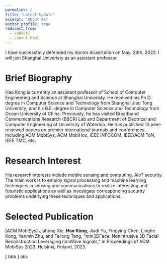 ```yaml
---
permalink: /
title: "Latest Update"
excerpt: "About me"
author_profile: true
redirect_from: 
  - /about/
  - /about.html
---
```


I have successfully defended my doctor dissertation on May. 24th, 2023. I will join Shanghai Univeristy as an assistant professor.

Brief Biography
======
Hao Kong is currently an assistant professor of School of Computer Engineering and Science at Shanghai Univeristy. He received his Ph.D. degree in Computer Science and Technology from Shanghai Jiao Tong University; and his B.E. degree in Computer Science and Technology from Ocean University of China. Previously, he has visited Broadband Communications Research (BBCR) Lab and Department of Electrical and Computer Engineering of University of Waterloo. He has published 10 peer-reviewed papers on premier international journals and conferences, including ACM MobiSys, ACM MobiHoc, IEEE INFOCOM, IEEE/ACM ToN, IEEE TMC, etc.

Research Interest
======
His research interests include mobile sensing and computing, AIoT security. The main work is to employ signal processing and machine learning techniques in sensing and communications to realize interesting and futuristic applications as well as investigate corresponding security problems underlying these techniques and applications.


Selected Publication 
======
\[ACM MobiSys\] Jiahong Xie, **Hao Kong**, Jiadi Yu, Yingying Chen, Linghe Kong, Yanmin Zhu, and Feilong Tang, "mm3DFace: Nonintrusive 3D Facial Reconstruction Leveraging mmWave Signals," in Proceedings of ACM MobiSys 2023, Helsinki, Finland, 2023.

\[ bbb \] abc
